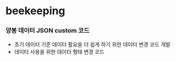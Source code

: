 # beekeeping

### 양봉 데이터 JSON custom 코드
- 초기 데이터 기준 데이터 활요을 더 쉽게 하기 위한 데이터 변경 코드 개발
- 데이터 사용을 위한 데이터 형태 변경 코드
